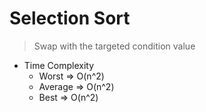 # Selection Sort
> Swap with the targeted condition value

- Time Complexity
  - Worst => O(n^2)
  - Average => O(n^2)
  - Best => O(n^2)